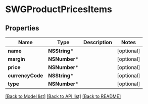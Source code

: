 # SWGProductPricesItems

## Properties
Name | Type | Description | Notes
------------ | ------------- | ------------- | -------------
**name** | **NSString*** |  | [optional] 
**margin** | **NSNumber*** |  | [optional] 
**price** | **NSNumber*** |  | [optional] 
**currencyCode** | **NSString*** |  | [optional] 
**type** | **NSNumber*** |  | [optional] 

[[Back to Model list]](../README.md#documentation-for-models) [[Back to API list]](../README.md#documentation-for-api-endpoints) [[Back to README]](../README.md)


